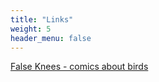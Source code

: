 ```yaml
---
title: "Links"
weight: 5
header_menu: false
---
```


[False Knees - comics about birds](https://falseknees.com/)
